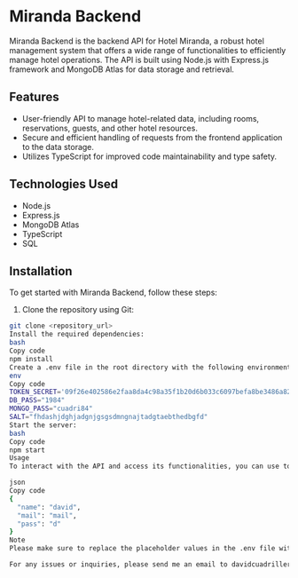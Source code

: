 # Miranda Backend

Miranda Backend is the backend API for Hotel Miranda, a robust hotel management system that offers a wide range of functionalities to efficiently manage hotel operations. The API is built using Node.js with Express.js framework and MongoDB Atlas for data storage and retrieval.

## Features

- User-friendly API to manage hotel-related data, including rooms, reservations, guests, and other hotel resources.
- Secure and efficient handling of requests from the frontend application to the data storage.
- Utilizes TypeScript for improved code maintainability and type safety.

## Technologies Used

- Node.js
- Express.js
- MongoDB Atlas
- TypeScript
- SQL

## Installation

To get started with Miranda Backend, follow these steps:

1. Clone the repository using Git:

```bash
git clone <repository_url>
Install the required dependencies:
bash
Copy code
npm install
Create a .env file in the root directory with the following environment variables:
env
Copy code
TOKEN_SECRET='09f26e402586e2faa8da4c98a35f1b20d6b033c6097befa8be3486a829587fe2f90a832bd3ff9d42710a4da095a2ce285b009f0c3730cd9b8e1af3eb84df6611'
DB_PASS="1984"
MONGO_PASS="cuadri84"
SALT="fhdashjdghjadgnjgsgsdmngnajtadgtaebthedbgfd"
Start the server:
bash
Copy code
npm start
Usage
To interact with the API and access its functionalities, you can use tools like Postman. To make a POST request for the Login, include the following JSON object in the request body:

json
Copy code
{
  "name": "david",
  "mail": "mail",
  "pass": "d"
}
Note
Please make sure to replace the placeholder values in the .env file with your actual sensitive data for a secure setup.

For any issues or inquiries, please send me an email to davidcuadrillerosaura@gmail.com.
